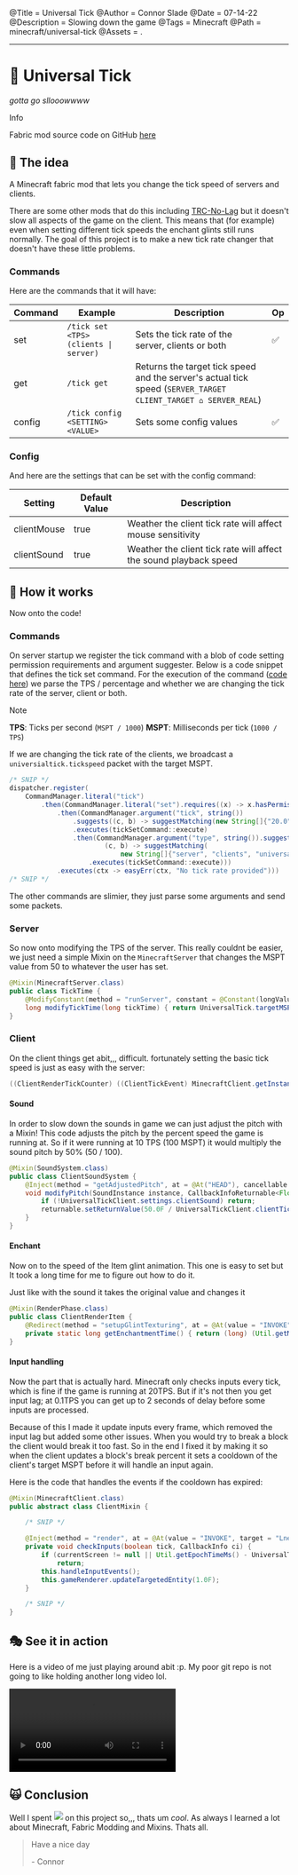 @Title = Universal Tick
@Author = Connor Slade
@Date = 07-14-22
@Description = Slowing down the game
@Tags = Minecraft
@Path = minecraft/universal-tick
@Assets = .

---

# 🧵 Universal Tick

_gotta go sllooowwww_

<div ad info>
Info

Fabric mod source code on GitHub [here](https://github.com/Basicprogrammer10/UniversalTick)

</div>

## 🧊 The idea

A Minecraft fabric mod that lets you change the tick speed of servers and clients.

There are some other mods that do this including [TRC-No-Lag](https://github.com/Wartori54/TRC-No-Lag) but it doesn't slow all aspects of the game on the client.
This means that (for example) even when setting different tick speeds the enchant glints still runs normally.
The goal of this project is to make a new tick rate changer that doesn't have these little problems.

### Commands

Here are the commands that it will have:

| Command | Example                               | Description                                                                                                    | Op  |
| ------- | ------------------------------------- | -------------------------------------------------------------------------------------------------------------- | --- |
| set     | `/tick set <TPS> (clients \| server)` | Sets the tick rate of the server, clients or both                                                              | ✅  |
| get     | `/tick get`                           | Returns the target tick speed and the server's actual tick speed (`SERVER_TARGET CLIENT_TARGET ⌂ SERVER_REAL`) |     |
| config  | `/tick config <SETTING> <VALUE>`      | Sets some config values                                                                                        | ✅  |

### Config

And here are the settings that can be set with the config command:

| Setting     | Default Value | Description                                                       |
| ----------- | ------------- | ----------------------------------------------------------------- |
| clientMouse | true          | Weather the client tick rate will affect mouse sensitivity        |
| clientSound | true          | Weather the client tick rate will affect the sound playback speed |

## 🚧 How it works

Now onto the code!

### Commands

On server startup we register the tick command with a blob of code setting permission requirements and argument suggester.
Below is a code snippet that defines the tick set command.
For the execution of the command ([code here](https://github.com/Basicprogrammer10/UniversalTick/blob/84e77fb19b3752b9663e2082a7e3b79e0d5c032b/src/main/java/com/connorcode/universaltick/commands/TickSet.java)) we parse the TPS / percentage and whether we are changing the tick rate of the server, client or both.

<div ad note>
Note

**TPS**: Ticks per second (`MSPT / 1000`)
**MSPT**: Milliseconds per tick (`1000 / TPS`)

</div>

If we are changing the tick rate of the clients, we broadcast a `universialtick.tickspeed` packet with the target MSPT.

```java
/* SNIP */
dispatcher.register(
    CommandManager.literal("tick")
        .then(CommandManager.literal("set").requires((x) -> x.hasPermissionLevel(4))
            .then(CommandManager.argument("tick", string())
                .suggests((c, b) -> suggestMatching(new String[]{"20.0", "100p"}, b))
                .executes(tickSetCommand::execute)
                .then(CommandManager.argument("type", string()).suggests(
                        (c, b) -> suggestMatching(
                            new String[]{"server", "clients", "universal"}, b))
                    .executes(tickSetCommand::execute)))
            .executes(ctx -> easyErr(ctx, "No tick rate provided")))
/* SNIP */
```

The other commands are slimier, they just parse some arguments and send some packets.

### Server

So now onto modifying the TPS of the server.
This really couldnt be easier, we just need a simple Mixin on the `MinecraftServer` that changes the MSPT value from 50 to whatever the user has set.

```java
@Mixin(MinecraftServer.class)
public class TickTime {
    @ModifyConstant(method = "runServer", constant = @Constant(longValue = 50L))
    long modifyTickTime(long tickTime) { return UniversalTick.targetMSPT; }
}
```

### Client

On the client things get abit,,, difficult.
fortunately setting the basic tick speed is just as easy with the server:

```java
((ClientRenderTickCounter) ((ClientTickEvent) MinecraftClient.getInstance()).renderTickCounter()).tickTime(mspt);
```

#### Sound

In order to slow down the sounds in game we can just adjust the pitch with a Mixin!
This code adjusts the pitch by the percent speed the game is running at.
So if it were running at 10 TPS (100 MSPT) it would multiply the sound pitch by 50% (50 / 100).

```java
@Mixin(SoundSystem.class)
public class ClientSoundSystem {
    @Inject(method = "getAdjustedPitch", at = @At("HEAD"), cancellable = true)
    void modifyPitch(SoundInstance instance, CallbackInfoReturnable<Float> returnable) {
        if (!UniversalTickClient.settings.clientSound) return;
        returnable.setReturnValue(50.0F / UniversalTickClient.clientTickSpeed);
    }
}
```

#### Enchant

Now on to the speed of the Item glint animation.
This one is easy to set but It took a long time for me to figure out how to do it.

Just like with the sound it takes the original value and changes it

```java
@Mixin(RenderPhase.class)
public class ClientRenderItem {
    @Redirect(method = "setupGlintTexturing", at = @At(value = "INVOKE", target = "Lnet/minecraft/util/Util;getMeasuringTimeMs()J"))
    private static long getEnchantmentTime() { return (long) (Util.getMeasuringTimeMs() / (UniversalTickClient.clientTickSpeed / 50.0)); }
}
```

#### Input handling

Now the part that is actually hard.
Minecraft only checks inputs every tick, which is fine if the game is running at 20TPS.
But if it's not then you get input lag; at 0.1TPS you can get up to 2 seconds of delay before some inputs are processed.

Because of this I made it update inputs every frame, which removed the input lag but added some other issues.
When you would try to break a block the client would break it too fast.
So in the end I fixed it by making it so when the client updates a block's break percent it sets a cooldown of the client's target MSPT before it will handle an input again.

Here is the code that handles the events if the cooldown has expired:

```java
@Mixin(MinecraftClient.class)
public abstract class ClientMixin {

    /* SNIP */

    @Inject(method = "render", at = @At(value = "INVOKE", target = "Lnet/minecraft/client/Mouse;updateMouse()V"))
    private void checkInputs(boolean tick, CallbackInfo ci) {
        if (currentScreen != null || Util.getEpochTimeMs() - UniversalTickClient.lastBlockHitTimestamp < UniversalTickClient.clientTickSpeed)
            return;
        this.handleInputEvents();
        this.gameRenderer.updateTargetedEntity(1.0F);
    }

    /* SNIP */
}
```

## 🎭 See it in action

Here is a video of me just playing around abit :p.
My poor git repo is not going to like holding another long video lol.

<video src="../assets/minecraft/universal-tick/video.mp4" controls></video>

## 🙀 Conclusion

Well I spent <img src="https://wakatime.com/badge/user/172d7c74-6872-40e7-9e7a-8365ac707ca1/project/95c60917-2a1e-49db-9654-3a2ee0ce99a9.svg" style="transform: translateY(-10%);border-radius: 0"> on this project so,,, thats um _cool_.
As always I learned a lot about Minecraft, Fabric Modding and Mixins.
Thats all.

> Have a nice day
>
> \- Connor
